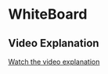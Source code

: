 # WhiteBoard

## Video Explanation

[Watch the video explanation](https://drive.google.com/your_video_link_here](https://drive.google.com/file/d/1zCrv6zl1acVn4jiAMLn5kQuPF-zB-NUa/view?usp=sharing)https://drive.google.com/file/d/1zCrv6zl1acVn4jiAMLn5kQuPF-zB-NUa/view?usp=sharing)
